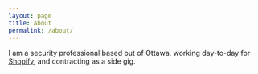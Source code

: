 ```yaml
---
layout: page
title: About
permalink: /about/
---
```


I am a security professional based out of Ottawa, working day-to-day for [Shopify](https://www.shopify.com), and contracting as a side gig.
